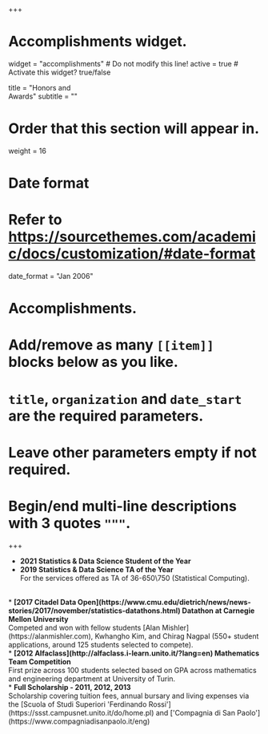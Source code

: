 +++
# Accomplishments widget.
widget = "accomplishments"  # Do not modify this line!
active = true  # Activate this widget? true/false

title = "Honors and <br> Awards"
subtitle = ""

# Order that this section will appear in.
weight = 16

# Date format
#   Refer to https://sourcethemes.com/academic/docs/customization/#date-format
date_format = "Jan 2006"

# Accomplishments.
#   Add/remove as many `[[item]]` blocks below as you like.
#   `title`, `organization` and `date_start` are the required parameters.
#   Leave other parameters empty if not required.
#   Begin/end multi-line descriptions with 3 quotes `"""`.
+++
* <b> 2021 Statistics & Data Science Student of the Year</b>
* <b> 2019 Statistics & Data Science TA of the Year</b> <br> 
For the services offered as TA of 36-650\750 (Statistical Computing). 
<br>
* <b> [2017 Citadel Data Open](https://www.cmu.edu/dietrich/news/news-stories/2017/november/statistics-datathons.html) Datathon at Carnegie Mellon University </b> <br> 
Competed and won with fellow students [Alan Mishler](https://alanmishler.com), Kwhangho Kim, and Chirag Nagpal (550+ student applications, around 125 students selected to compete). <br>
* <b> [2012 Alfaclass](http://alfaclass.i-learn.unito.it/?lang=en) Mathematics Team Competition </b> <br>
First prize across 100 students selected based on GPA across mathematics and engineering department at University of Turin. <br>
* <b> Full Scholarship - 2011, 2012, 2013 </b> <br>
Scholarship covering tuition fees, annual bursary and living expenses via the [Scuola of Studi Superiori 'Ferdinando Rossi'](https://ssst.campusnet.unito.it/do/home.pl) and ['Compagnia di San Paolo'](https://www.compagniadisanpaolo.it/eng)<br>
